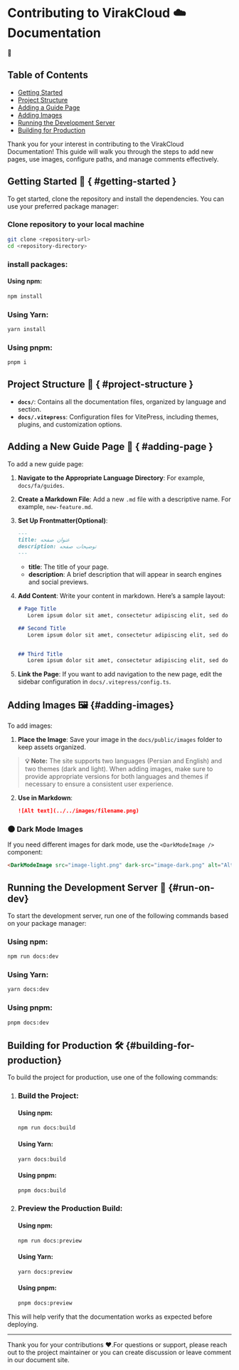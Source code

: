 # Contributing to VirakCloud :cloud: Documentation

:link:

## Table of Contents

- [Getting Started](#getting-started)
- [Project Structure](#project-structure)
- [Adding a Guide Page](#adding-page)
- [Adding Images](#adding-images)
- [Running the Development Server](#run-on-dev)
- [Building for Production](#building-for-production)


Thank you for your interest in contributing to the VirakCloud Documentation! This guide will walk you through the steps to add new pages, use images, configure paths, and manage comments effectively.

## Getting Started :wave: { #getting-started }

To get started, clone the repository and install the dependencies. You can use your preferred package manager:

### Clone repository to your local machine

```bash
git clone <repository-url>
cd <repository-directory>
```

### install packages:

#### Using npm:
```bash
npm install
```

### Using Yarn:
```bash
yarn install
```

### Using pnpm:
```bash
pnpm i
```

## Project Structure :file_folder: { #project-structure }

- **`docs/`**: Contains all the documentation files, organized by language and section.
- **`docs/.vitepress`**: Configuration files for VitePress, including themes, plugins, and customization options.


## Adding a New Guide Page :page_facing_up: { #adding-page }

To add a new guide page:

1. **Navigate to the Appropriate Language Directory**: For example, `docs/fa/guides`.
2. **Create a Markdown File**: Add a new `.md` file with a descriptive name. For example, `new-feature.md`.
3. **Set Up Frontmatter(Optional)**:
   ```markdown
   ---
   title: عنوان صفحه
   description: توضیحات صفحه
   ---
   ```
   - **title**: The title of your page.
   - **description**: A brief description that will appear in search engines and social previews.

4. **Add Content**: Write your content in markdown. Here’s a sample layout:
   ```markdown
   # Page Title
      Lorem ipsum dolor sit amet, consectetur adipiscing elit, sed do eiusmod tempor incididunt ut labore et dolore magna aliqua.

   ## Second Title
      Lorem ipsum dolor sit amet, consectetur adipiscing elit, sed do eiusmod tempor incididunt ut labore et dolore magna aliqua.


   ## Third Title
      Lorem ipsum dolor sit amet, consectetur adipiscing elit, sed do eiusmod tempor incididunt ut labore et dolore magna aliqua.
   ```

5. **Link the Page**: If you want to add navigation to the new page, edit the sidebar configuration in `docs/.vitepress/config.ts`.

## Adding Images :framed_picture: {#adding-images}

To add images:

1. **Place the Image**: Save your image in the `docs/public/images` folder to keep assets organized.

> **:bulb: Note:** The site supports two languages (Persian and English) and two themes (dark and light). When adding images, make sure to provide appropriate versions for both languages and themes if necessary to ensure a consistent user experience.


2. **Use in Markdown**:
   ```markdown
   ![Alt text](../../images/filename.png)
   ```

### :new_moon: Dark Mode Images

If you need different images for dark mode, use the `<DarkModeImage />` component:

```markdown
<DarkModeImage src="image-light.png" dark-src="image-dark.png" alt="Alt text" />
```

## Running the Development Server :rocket: {#run-on-dev}
To start the development server, run one of the following commands based on your package manager:

### Using npm:
``` bash
npm run docs:dev
```

### Using Yarn:
```bash
yarn docs:dev
```
### Using pnpm:
```bash
pnpm docs:dev
```



## Building for Production :hammer_and_wrench: {#building-for-production}

To build the project for production, use one of the following commands:

1. ### Build the Project:
      #### Using npm:
      ``` bash
      npm run docs:build
      ```

      #### Using Yarn:
      ```bash
      yarn docs:build
      ```
      #### Using pnpm:
      ```bash
      pnpm docs:build
      ```
2. ### Preview the Production Build:
      #### Using npm:
      ``` bash
      npm run docs:preview
      ```

      #### Using Yarn:
      ```bash
      yarn docs:preview
      ```
      #### Using pnpm:
      ```bash
      pnpm docs:preview
      ```

This will help verify that the documentation works as expected before deploying.

---

Thank you for your contributions :heart:.For questions or support, please reach out to the project maintainer or you can create discussion or leave comment in our document site.
